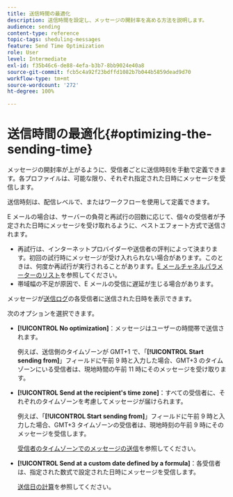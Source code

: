 ```yaml
---
title: 送信時間の最適化
description: 送信時間を設定し、メッセージの開封率を高める方法を説明します。
audience: sending
content-type: reference
topic-tags: sheduling-messages
feature: Send Time Optimization
role: User
level: Intermediate
exl-id: f35b46c6-de88-4efa-b3b7-8bb9024e40a8
source-git-commit: fcb5c4a92f23bdffd1082b7b044b5859dead9d70
workflow-type: tm+mt
source-wordcount: '272'
ht-degree: 100%

---
```


# 送信時間の最適化{#optimizing-the-sending-time}

メッセージの開封率が上がるように、受信者ごとに送信時刻を手動で定義できます。各プロファイルは、可能な限り、それぞれ指定された日時にメッセージを受信します。

送信時刻は、配信レベルで、またはワークフローを使用して定義できます。

E メールの場合は、サーバーの負荷と再試行の回数に応じて、個々の受信者が予定された日時にメッセージを受け取れるように、ベストエフォート方式で送信されます。

* 再試行は、インターネットプロバイダーや送信者の評判によって決まります。初回の試行時にメッセージが受け入れられない場合があります。このときは、何度か再試行が実行されることがあります。[E メールチャネルパラメーターのリスト](../../administration/using/configuring-email-channel.md)を参照してください。
* 帯域幅の不足が原因で、E メールの受信に遅延が生じる場合があります。

メッセージが[送信ログ](../../sending/using/monitoring-a-delivery.md#sending-logs)の各受信者に送信された日時を表示できます。

次のオプションを選択できます。

* **[!UICONTROL No optimization]**：メッセージはユーザーの時間帯で送信されます。

   例えば、送信側のタイムゾーンが GMT+1 で、「**[!UICONTROL Start sending from]**」フィールドに午前 9 時と入力した場合、GMT+3 のタイムゾーンにいる受信者は、現地時間の午前 11 時にそのメッセージを受け取ります。

* **[!UICONTROL Send at the recipient's time zone]**：すべての受信者に、それぞれのタイムゾーンを考慮してメッセージが届けられます。

   例えば、「**[!UICONTROL Start sending from]**」フィールドに午前 9 時と入力した場合、GMT+3 タイムゾーンの受信者は、現地時刻の午前 9 時にそのメッセージを受信します。

   [受信者のタイムゾーンでのメッセージの送信](../../sending/using/sending-messages-at-the-recipient-s-time-zone.md)を参照してください。

* **[!UICONTROL Send at a custom date defined by a formula]**：各受信者は、指定された数式で設定された日時にメッセージを受信します。

   [送信日の計算](../../sending/using/computing-the-sending-date.md)を参照してください。
